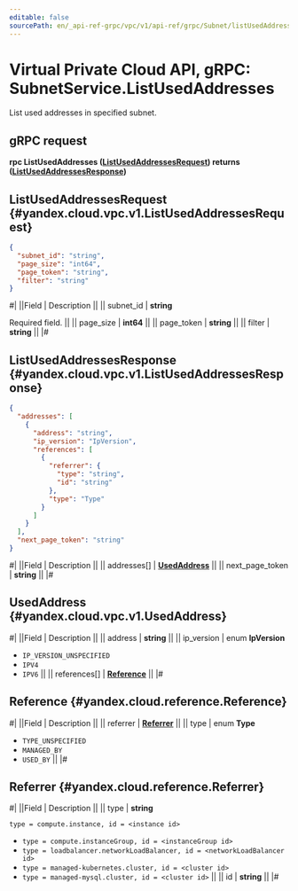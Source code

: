 ```yaml
---
editable: false
sourcePath: en/_api-ref-grpc/vpc/v1/api-ref/grpc/Subnet/listUsedAddresses.md
---
```


# Virtual Private Cloud API, gRPC: SubnetService.ListUsedAddresses

List used addresses in specified subnet.

## gRPC request

**rpc ListUsedAddresses ([ListUsedAddressesRequest](#yandex.cloud.vpc.v1.ListUsedAddressesRequest)) returns ([ListUsedAddressesResponse](#yandex.cloud.vpc.v1.ListUsedAddressesResponse))**

## ListUsedAddressesRequest {#yandex.cloud.vpc.v1.ListUsedAddressesRequest}

```json
{
  "subnet_id": "string",
  "page_size": "int64",
  "page_token": "string",
  "filter": "string"
}
```

#|
||Field | Description ||
|| subnet_id | **string**

Required field.  ||
|| page_size | **int64** ||
|| page_token | **string** ||
|| filter | **string** ||
|#

## ListUsedAddressesResponse {#yandex.cloud.vpc.v1.ListUsedAddressesResponse}

```json
{
  "addresses": [
    {
      "address": "string",
      "ip_version": "IpVersion",
      "references": [
        {
          "referrer": {
            "type": "string",
            "id": "string"
          },
          "type": "Type"
        }
      ]
    }
  ],
  "next_page_token": "string"
}
```

#|
||Field | Description ||
|| addresses[] | **[UsedAddress](#yandex.cloud.vpc.v1.UsedAddress)** ||
|| next_page_token | **string** ||
|#

## UsedAddress {#yandex.cloud.vpc.v1.UsedAddress}

#|
||Field | Description ||
|| address | **string** ||
|| ip_version | enum **IpVersion**

- `IP_VERSION_UNSPECIFIED`
- `IPV4`
- `IPV6` ||
|| references[] | **[Reference](#yandex.cloud.reference.Reference)** ||
|#

## Reference {#yandex.cloud.reference.Reference}

#|
||Field | Description ||
|| referrer | **[Referrer](#yandex.cloud.reference.Referrer)** ||
|| type | enum **Type**

- `TYPE_UNSPECIFIED`
- `MANAGED_BY`
- `USED_BY` ||
|#

## Referrer {#yandex.cloud.reference.Referrer}

#|
||Field | Description ||
|| type | **string**

`type = compute.instance, id = <instance id>`
* `type = compute.instanceGroup, id = <instanceGroup id>`
* `type = loadbalancer.networkLoadBalancer, id = <networkLoadBalancer id>`
* `type = managed-kubernetes.cluster, id = <cluster id>`
* `type = managed-mysql.cluster, id = <cluster id>` ||
|| id | **string** ||
|#
